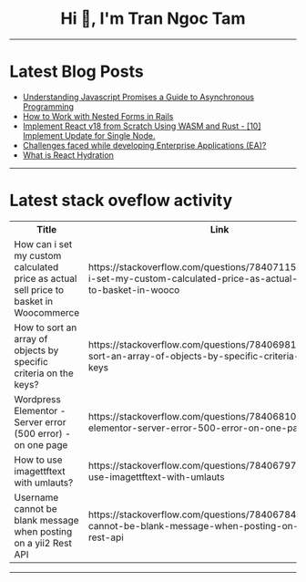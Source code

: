 <h1 align="center">Hi 👋, I'm Tran Ngoc Tam</h1>

---

# Latest Blog Posts 
<!-- BLOG-POST-LIST:START -->
- [Understanding Javascript Promises a Guide to Asynchronous Programming](https://dev.to/antonmartyniuk/understanding-javascript-promises-a-guide-to-asynchronous-programming-1ono)
- [How to Work with Nested Forms in Rails](https://dev.to/railsdesigner/how-to-work-with-nested-forms-in-rails-2ep2)
- [Implement React v18 from Scratch Using WASM and Rust - [10] Implement Update for Single Node.](https://dev.to/paradeto/implement-react-v18-from-scratch-using-wasm-and-rust-10-implement-update-for-single-node-jfj)
- [Challenges faced while developing Enterprise Applications &lpar;EA&rpar;?](https://dev.to/adv11/challenges-faced-while-developing-enterprise-applications-ea-2kbl)
- [What is React Hydration](https://dev.to/franciscomoretti/what-is-react-hydration-27cm)
<!-- BLOG-POST-LIST:END -->

---

# Latest stack oveflow activity
<table>
  <tr><th>Title</th><th>Link</th></tr>
  <!-- STACKOVERFLOW:START --><tr><td>How can i set my custom calculated price as actual sell price to basket in Woocommerce</td><td>https://stackoverflow.com/questions/78407115/how-can-i-set-my-custom-calculated-price-as-actual-sell-price-to-basket-in-wooco</td></tr><tr><td>How to sort an array of objects by specific criteria on the keys?</td><td>https://stackoverflow.com/questions/78406981/how-to-sort-an-array-of-objects-by-specific-criteria-on-the-keys</td></tr><tr><td>Wordpress Elementor - Server error &lpar;500 error&rpar; - on one page</td><td>https://stackoverflow.com/questions/78406810/wordpress-elementor-server-error-500-error-on-one-page</td></tr><tr><td>How to use imagettftext with umlauts?</td><td>https://stackoverflow.com/questions/78406797/how-to-use-imagettftext-with-umlauts</td></tr><tr><td>Username cannot be blank message when posting on a yii2 Rest API</td><td>https://stackoverflow.com/questions/78406784/username-cannot-be-blank-message-when-posting-on-a-yii2-rest-api</td></tr><!-- STACKOVERFLOW:END -->
</table>

---


